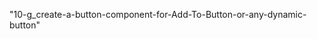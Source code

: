 <!--
1. npx create-next-app@13.4.9
2. change font(in layout.tsx 24:00) >
    const playpenSans = Playpen_Sans({
   subsets: ["latin"],
   weight: ["400", "700"],
   });
3. Add nav bar and footer 28:00
4. Keeping content in full hight of the screen between nav and footer (all 3 parent to flex flex-col min-h-screen and middle content div to flex-grow) 31:00
5. Working/styling on navigation \_43:00
6. Install react icon \_npm install react-icons --save
7. Working/styling on footer \_53:00 (react icon, current year, spectal symbole)
8. Creating home banner. Setting image using next Image component\*\* 57:00
9. Loading products from local db file and show in ui. 1:08:00
   a. Shorting long text. 1:09:00 ()
   b. Image setting for cart 1:20:00
   c. Adding host name for loading image in Image component from an external url 1:21:00
   d. Use Material Ui 1:23:40
   e. Formating price 1:27:01
   f. Use MUI Rating component for star rating 1:27:10
      A. Use javascript reduce() method to show ratings.

10. Create product details page when we click on a single product on product cart
   a. dynamic page: app> product> [productId]> page.tsx >> http://localhost:3000/product/110. To get  this dynamic value use {params} props & use it in page component. 1:33:35
   b. Push user to this clicked id route using router=useRouter() hook(from next/navigation) & router.push(`/product/${data.id}`) 1:37:12
   c. Arranging dynamic page content
   d. Dynamic className 1:54:10(className={product.inStock ? "text-teal-800" : "text-orange-400"})
   e. Setting color using a SetColor component**
   f. Setting quantity by using a SetQuantity component2:327**
   g. Create a Button component to add "Add To Card" button ***
   h. Create ProductImage component to display selected product image with selected product all collection of images2:48
   i. Creating reviews section in product details page
   j. Use moment to display created date.2:55:50 (npm i moment)
11. creating context api hook03:04:45
12. Add a product in cart using context 03:17:40
13. Replace Add To Cart button by View Cart button after adding the current product in cart03:28:25
14. Redirect to another page after clicking to View Cart button using useRouter()[from react/navigat].03:36:00
15. Use local storage to save card product. 03:36:30
16. Use React Hot Toast 03:41:20
17. Create View Cart/ Added Product Page 03:44:50
   a. Designimg ui (show image, set quantity, formating price)
   b. Removing item from cart 04:16:00end
   c. Increase & Decrease quantity from cart page 04:16:00start
   d. Clear Cart 04:25:10
   e. Show details for clicked product04:28:15
   f. Handling Subtotal calculation 04:30:45





 -->

"10-g_create-a-button-component-for-Add-To-Button-or-any-dynamic-button"
